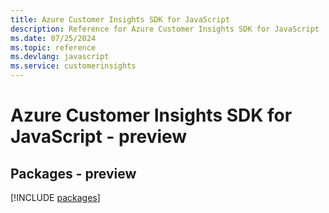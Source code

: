 ```yaml
---
title: Azure Customer Insights SDK for JavaScript
description: Reference for Azure Customer Insights SDK for JavaScript
ms.date: 07/25/2024
ms.topic: reference
ms.devlang: javascript
ms.service: customerinsights
---
```

# Azure Customer Insights SDK for JavaScript - preview
## Packages - preview
[!INCLUDE [packages](customer-insights-index.md)]
